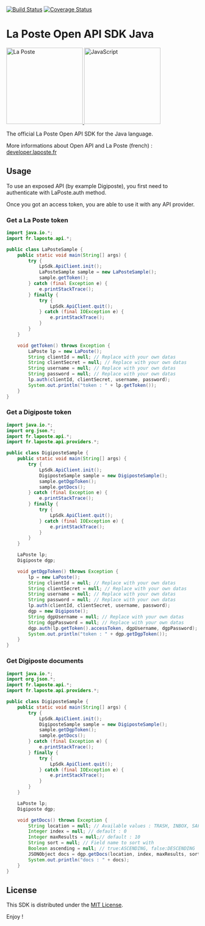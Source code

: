 [![Build Status](https://travis-ci.org/LaPosteApi/laposte-sdk-java.png?branch=master)](https://travis-ci.org/LaPosteApi/laposte-sdk-java)
[![Coverage Status](https://coveralls.io/repos/LaPosteApi/laposte-sdk-java/badge.svg)](https://coveralls.io/r/LaPosteApi/laposte-sdk-java)
<!--[![Maven Central](https://maven-badges.herokuapp.com/maven-central/fr.laposte.api/laposte-sdk/badge.svg)](https://maven-badges.herokuapp.com/maven-central/fr.laposte.api/laposte-sdk)-->

# La Poste Open API SDK Java

<a href="http://laposte.fr/" target="_blank">
<img src="http://upload.wikimedia.org/wikipedia/fr/2/2a/Logo-laposte.png" alt="La Poste" height="200">
</a>
<a href="http://fr.wikipedia.org/wiki/Java_%28langage%29" target="_blank">
<img src="http://answers.ea.com/t5/image/serverpage/image-id/10151i305CAFB28ED1CE16?v=mpbl-1" alt="JavaScript" height="200">
</a>

The official La Poste Open API SDK for the Java language.

More informations about Open API and La Poste (french) : [developer.laposte.fr](http://developer.laposte.fr/)

## Usage

To use an exposed API (by example Digiposte), you first need to authenticate with LaPoste.auth method.

Once you got an access token, you are able to use it with any API provider.

### Get a La Poste token

```java
import java.io.*;
import fr.laposte.api.*;

public class LaPosteSample {
	public static void main(String[] args) {
		try {
			LpSdk.ApiClient.init();
			LaPosteSample sample = new LaPosteSample();
			sample.getToken();
		} catch (final Exception e) {
			e.printStackTrace();
		} finally {
			try {
				LpSdk.ApiClient.quit();
			} catch (final IOException e) {
				e.printStackTrace();
			}
		}
	}

	void getToken() throws Exception {
		LaPoste lp = new LaPoste();
		String clientId = null; // Replace with your own datas
		String clientSecret = null; // Replace with your own datas
		String username = null; // Replace with your own datas
		String password = null; // Replace with your own datas
		lp.auth(clientId, clientSecret, username, password);
		System.out.println("token : " + lp.getToken());
	}
}
```

### Get a Digiposte token

```java
import java.io.*;
import org.json.*;
import fr.laposte.api.*;
import fr.laposte.api.providers.*;

public class DigiposteSample {
	public static void main(String[] args) {
		try {
			LpSdk.ApiClient.init();
			DigiposteSample sample = new DigiposteSample();
			sample.getDgpToken();
			sample.getDocs();
		} catch (final Exception e) {
			e.printStackTrace();
		} finally {
			try {
				LpSdk.ApiClient.quit();
			} catch (final IOException e) {
				e.printStackTrace();
			}
		}
	}

	LaPoste lp;
	Digiposte dgp;

	void getDgpToken() throws Exception {
		lp = new LaPoste();
		String clientId = null; // Replace with your own datas
		String clientSecret = null; // Replace with your own datas
		String username = null; // Replace with your own datas
		String password = null; // Replace with your own datas
		lp.auth(clientId, clientSecret, username, password);
		dgp = new Digiposte();
		String dgpUsername = null; // Replace with your own datas
		String dgpPassword = null; // Replace with your own datas
		dgp.auth(lp.getToken().accessToken, dgpUsername, dgpPassword);
		System.out.println("token : " + dgp.getDgpToken());
	}
}
```
### Get Digiposte documents

```java
import java.io.*;
import org.json.*;
import fr.laposte.api.*;
import fr.laposte.api.providers.*;

public class DigiposteSample {
	public static void main(String[] args) {
		try {
			LpSdk.ApiClient.init();
			DigiposteSample sample = new DigiposteSample();
			sample.getDgpToken();
			sample.getDocs();
		} catch (final Exception e) {
			e.printStackTrace();
		} finally {
			try {
				LpSdk.ApiClient.quit();
			} catch (final IOException e) {
				e.printStackTrace();
			}
		}
	}

	LaPoste lp;
	Digiposte dgp;

	void getDocs() throws Exception {
		String location = null; // Available values : TRASH, INBOX, SAFE (default : all documents)
		Integer index = null; // default : 0
		Integer maxResults = null;// default : 10
		String sort = null; // Field name to sort with
		Boolean ascending = null; // true:ASCENDING, false:DESCENDING
		JSONObject docs = dgp.getDocs(location, index, maxResults, sort, ascending);
		System.out.println("docs : " + docs);
	}
}
```

## License

This SDK is distributed under the [MIT License](https://raw.githubusercontent.com/LaPosteApi/laposte-sdk-java/master/LICENSE).

Enjoy !